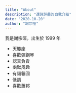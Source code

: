 ```yaml
---
title: "About"
description: "還算詳盡的自我介紹"
date: "2020-10-20"
author: "謝宗晅"
---
```


我是謝宗晅，出生於 1999 年

* 天蠍座
* 喜歡彈鋼琴
* 認真負責
* 幽默風趣
* 有貓貓圖
* 低調
* 喜歡蕭邦
<!-- * 酒？ -->
